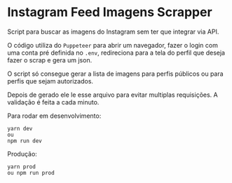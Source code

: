 # Instagram Feed Imagens Scrapper

Script para buscar as imagens do Instagram sem ter que integrar via API.

O código utiliza do ```Puppeteer``` para abrir um navegador, fazer o login com uma conta pré definida no ```.env```, redireciona para a tela do perfil que deseja fazer o scrap e gera um json.

O script só consegue gerar a lista de imagens para perfis públicos ou para perfis que sejam autorizados.

Depois de gerado ele le esse arquivo para evitar multiplas requisições. A validação é feita a cada minuto.

Para rodar em desenvolvimento:

```
yarn dev
ou
npm run dev
```

Produção:

```
yarn prod
ou npm run prod
```
